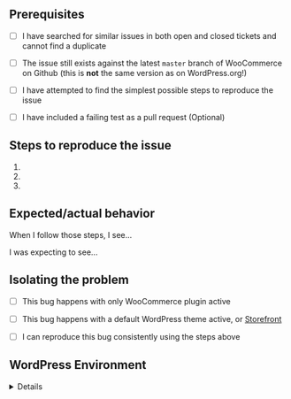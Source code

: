 <!-- Hi there! This form is for reporting bugs and issues specific to the WooCommerce plugin. This is not a support portal. If you need technical support from a human being, please submit a ticket via the helpdesk instead: https://woocommerce.com/contact-us/ -->

<!-- Usage questions can also be directed to the public support forum here: https://wordpress.org/support/plugin/woocommerce, unless this is a question about a premium extension in which case you should use the helpdesk. -->

<!-- If you have a feature request, submit it to: http://ideas.woocommerce.com/forums/133476-woocommerce -->

<!-- Please be as descriptive as possible; issues lacking the below details, or for any other reason than to report a bug, may be closed without action. -->



## Prerequisites

<!-- Mark completed items with an [x] -->

- [ ] I have searched for similar issues in both open and closed tickets and cannot find a duplicate
- [ ] The issue still exists against the latest `master` branch of WooCommerce on Github (this is **not** the same version as on WordPress.org!)
- [ ] I have attempted to find the simplest possible steps to reproduce the issue
- [ ] I have included a failing test as a pull request (Optional)



## Steps to reproduce the issue

<!-- We need to be able to reproduce the bug in order to fix it so please be descriptive! -->

1.
2.
3.



## Expected/actual behavior

When I follow those steps, I see...

I was expecting to see...



## Isolating the problem

<!-- Mark completed items with an [x] -->

- [ ] This bug happens with only WooCommerce plugin active
- [ ] This bug happens with a default WordPress theme active, or [Storefront](https://woocommerce.com/storefront/)
- [ ] I can reproduce this bug consistently using the steps above



## WordPress Environment

<details>
```
Copy and paste the system status report from **WooCommerce > System Status** in WordPress admin here.
```
</details>

